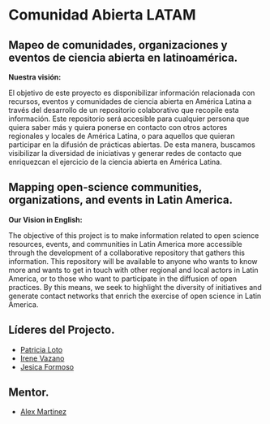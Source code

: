 # Comunidad Abierta LATAM

## **Mapeo de comunidades, organizaciones y eventos de ciencia abierta en latinoamérica.**

**Nuestra visión:**

El objetivo de este proyecto es disponibilizar información relacionada con recursos, eventos y comunidades de ciencia abierta en América Latina a través del desarrollo de un repositorio colaborativo que recopile esta información. Este repositorio será accesible para cualquier persona que quiera saber más y quiera ponerse en contacto con otros actores regionales y locales de América Latina, o para aquellos que quieran participar en la difusión de prácticas abiertas. De esta manera, buscamos visibilizar la diversidad de iniciativas y generar redes de contacto que enriquezcan el ejercicio de la ciencia abierta en América Latina.

## **Mapping open-science communities, organizations, and events in Latin America.**

**Our Vision in English:**

The objective of this project is to make information related to open science resources, events, and communities in Latin America more accessible through the development of a collaborative repository that gathers this information. This repository will be available to anyone who wants to know more and wants to get in touch with other regional and local actors in Latin America, or to those who want to participate in the diffusion of open practices. By this means, we seek to highlight the diversity of initiatives and generate contact networks that enrich the exercise of open science in Latin America.

## **Líderes del Projecto.**

* [Patricia Loto](https://github.com/PatriLoto)
* [Irene Vazano](https://github.com/4iro)
* [Jesica Formoso](https://github.com/JFormoso)

## Mentor.

* [Alex Martinez](@mxrtinez)


